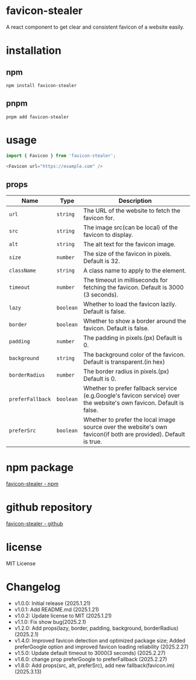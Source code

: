 # favicon-stealer
A react component to get clear and consistent favicon of a website easily.


# installation
## npm
```shell
npm install favicon-stealer
```
## pnpm
```shell
pnpm add favicon-stealer
```

# usage
```typescript
import { Favicon } from 'favicon-stealer';

<Favicon url="https://example.com" />
```

## props
| Name | Type | Description |
| ---- | ---- | ----------- |
| `url` | `string` | The URL of the website to fetch the favicon for. |
| `src` | `string` | The image src(can be local) of the favicon to display. |
| `alt` | `string` | The alt text for the favicon image. |
| `size` | `number` | The size of the favicon in pixels. Default is 32. |
| `className` | `string` | A class name to apply to the element. |
| `timeout` | `number` | The timeout in milliseconds for fetching the favicon. Default is 3000 (3 seconds). |
| `lazy` | `boolean` | Whether to load the favicon lazily. Default is false. |
| `border` | `boolean` | Whether to show a border around the favicon. Default is false. |
| `padding` | `number` | The padding in pixels.(px) Default is 0. |
| `background` | `string` | The background color of the favicon. Default is transparent.(in hex) |
| `borderRadius` | `number` | The border radius in pixels.(px) Default is 0. |
| `preferFallback` | `boolean` | Whether to prefer fallback service (e.g.Google's favicon service) over the website's own favicon. Default is false. |
| `preferSrc` | `boolean` | Whether to prefer the local image source over the website's own favicon(if both are provided). Default is true. |


# npm package
[favicon-stealer - npm](https://www.npmjs.com/package/favicon-stealer)


# github repository
[favicon-stealer - github](https://github.com/iAmCorey/favicon-stealer)


# license
MIT License


# Changelog
- v1.0.0: Initial release (2025.1.21)
- v1.0.1: Add README.md (2025.1.21)
- v1.0.2: Update license to MIT (2025.1.21)
- v1.1.0: Fix show bug(2025.2.1)
- v1.2.0: Add props(lazy, border, padding, background, borderRadius)(2025.2.1)
- v1.4.0: Improved favicon detection and optimized package size; Added preferGoogle option and improved favicon loading reliability (2025.2.27)
- v1.5.0: Update default timeout to 3000(3 seconds) (2025.2.27)
- v1.6.0: change prop preferGoogle to preferFallback (2025.2.27)
- v1.8.0: Add props(src, alt, preferSrc), add new fallback(favicon.im)(2025.3.13)